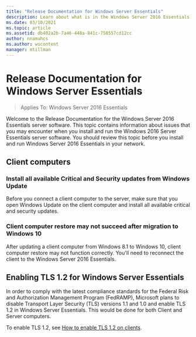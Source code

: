 ```yaml
---
title: "Release Documentation for Windows Server Essentials"
description: Learn about what is in the Windows Server 2016 Essentials release.
ms.date: 03/10/2021
ms.topic: article
ms.assetid: db402a2b-7a46-448a-841c-750557cd12cc
author: nnamuhcs
ms.author: wscontent
manager: mtillman
---
```


# Release Documentation for Windows Server Essentials

>Applies To: Windows Server 2016 Essentials

Welcome to the Release Documentation for the Windows Server 2016 Essentials server software. This topic contains information about issues that you may encounter when you install and run the Windows 2016 Server Essentials server software. You should review this topic before you install and run Windows Server 2016 Essentials in your network.

## Client computers

### Install all available Critical and Security updates from Windows Update

Before you connect a client computer to the server, make sure that you open Windows Update on the client computer and install all available critical and security updates.

### Client computer restore may not succeed after migration to Windows 10
 After updating a client computer from Windows 8.1 to Windows 10, client computer restore may not function correctly. You'll need to reconnect the client to the Windows Server 2016 Essentials.

## Enabling TLS 1.2 for Windows Server Essentials
In order to comply with the latest compliance standards for the Federal Risk and Authorization Management Program (FedRAMP), Microsoft plans to disable Transport Layer Security (TLS) versions 1.1 and 1.0 and enable TLS 1.2 in Windows Server Essentials. This would be done for both Client and Server computers.

To enable TLS 1.2, see [How to enable TLS 1.2 on clients](/mem/configmgr/core/plan-design/security/enable-tls-1-2-client).
